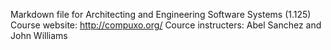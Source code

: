 Markdown file for Architecting and Engineering Software Systems (1.125)
Course website: http://compuxo.org/
Cource instructers: Abel Sanchez and John Williams